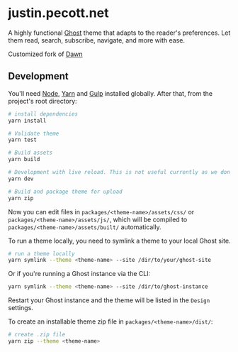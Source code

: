 # justin.pecott.net

A highly functional [Ghost](https://github.com/TryGhost/Ghost) theme that adapts to the reader's preferences. Let them read, search, subscribe, navigate, and more with ease.

Customized fork of [Dawn](https://github.com/TryGhost/Dawn)

## Development

You'll need [Node](https://nodejs.org/), [Yarn](https://yarnpkg.com/) and [Gulp](https://gulpjs.com) installed globally. After that, from the project's root directory:

```bash
# install dependencies
yarn install

# Validate theme
yarn test

# Build assets
yarn build

# Development with live reload. This is not useful currently as we don't have a working local installation to test against.
yarn dev

# Build and package theme for upload
yarn zip
```

Now you can edit files in `packages/<theme-name>/assets/css/` or `packages/<theme-name>/assets/js/`, which will be compiled to `packages/<theme-name>/assets/built/` automatically.

To run a theme locally, you need to symlink a theme to your local Ghost site.

```bash
# run a theme locally
yarn symlink --theme <theme-name> --site /dir/to/your/ghost-site
```

Or if you're running a Ghost instance via the CLI:

```bash
yarn symlink --theme <theme-name> --site /dir/to/ghost-instance
```

Restart your Ghost instance and the theme will be listed in the `Design` settings.

To create an installable theme zip file in `packages/<theme-name>/dist/`:

```bash
# create .zip file
yarn zip --theme <theme-name>
```
